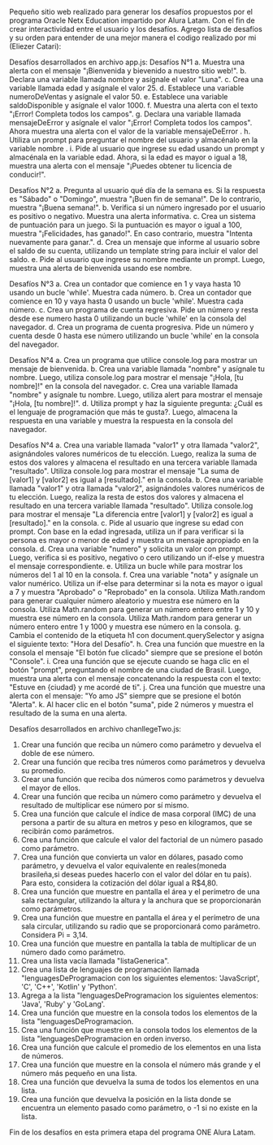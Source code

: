 Pequeño sitio web realizado para generar los desafíos propuestos por el programa Oracle Netx Education impartido por Alura Latam.
Con el fin de crear interactividad entre el usuario y los desafíos.
Agrego lista de desafíos y su orden para entender de una mejor manera el codigo realizado por mi (Eliezer Catari):

Desafíos desarrollados en archivo app.js:
Desafíos N°1
a. Muestra una alerta con el mensaje "¡Bienvenida y bievenido a nuestro sitio web!".
b. Declara una variable llamada nombre y asígnale el valor "Luna".
c. Crea una variable llamada edad y asígnale el valor 25.
d. Establece una variable numeroDeVentas y asígnale el valor 50.
e. Establece una variable saldoDisponible y asígnale el valor 1000.
f. Muestra una alerta con el texto "¡Error! Completa todos los campos".
g. Declara una variable llamada mensajeDeError y asígnale el valor "¡Error! Completa todos los campos". Ahora muestra una alerta con el valor de la variable mensajeDeError .
h. Utiliza un prompt para preguntar el nombre del usuario y almacénalo en la variable nombre .
i. Pide al usuario que ingrese su edad usando un prompt y almacénala en la variable edad.
Ahora, si la edad es mayor o igual a 18, muestra una alerta con el mensaje "¡Puedes obtener tu licencia de conducir!".

Desafíos N°2
a. Pregunta al usuario qué día de la semana es. Si la respuesta es "Sábado" o "Domingo", muestra "¡Buen fin de semana!". De lo contrario, muestra "¡Buena semana!".
b. Verifica si un número ingresado por el usuario es positivo o negativo. Muestra una alerta informativa.
c. Crea un sistema de puntuación para un juego. Si la puntuación es mayor o igual a 100, muestra "¡Felicidades, has ganado!". En caso contrario, muestra "Intenta 
nuevamente para ganar.".
d. Crea un mensaje que informe al usuario sobre el saldo de su cuenta, utilizando un template string para incluir el valor del saldo.
e. Pide al usuario que ingrese su nombre mediante un prompt. Luego, muestra una alerta de bienvenida usando ese nombre.

Desafíos N°3
a. Crea un contador que comience en 1 y vaya hasta 10 usando un bucle 'while'. Muestra cada número.
b. Crea un contador que comience en 10 y vaya hasta 0 usando un bucle 'while'. Muestra cada número.
c. Crea un programa de cuenta regresiva. Pide un número y resta desde ese numero hasta 0 utilizando un bucle 'while' en la consola del navegador.
d. Crea un programa de cuenta progresiva. Pide un número y cuenta desde 0 hasta ese número utilizando un bucle 'while' en la consola del navegador.

Desafíos N°4
a. Crea un programa que utilice console.log para mostrar un mensaje de bienvenida.
b. Crea una variable llamada "nombre" y asígnale tu nombre. Luego, utiliza console.log para mostrar el mensaje "¡Hola, [tu nombre]!" en la consola del navegador.
c. Crea una variable llamada "nombre" y asígnale tu nombre. Luego, utiliza alert para mostrar el mensaje "¡Hola, [tu nombre]!".
d. Utiliza prompt y haz la siguiente pregunta: ¿Cuál es el lenguaje de programación que más te gusta?. Luego, almacena la respuesta en una variable y muestra la 
respuesta en la consola del navegador.

Desafíos N°4
a. Crea una variable llamada "valor1" y otra llamada "valor2", asignándoles valores numéricos de tu elección. Luego, realiza la suma de estos dos valores y 
almacena el resultado en una tercera variable llamada "resultado". Utiliza console.log para mostrar el mensaje "La suma de [valor1] y [valor2] es igual a [resultado]." en la consola.
b. Crea una variable llamada "valor1" y otra llamada "valor2", asignándoles valores numéricos de tu elección. Luego, realiza la resta de estos dos valores y 
almacena el resultado en una tercera variable llamada "resultado". Utiliza console.log para mostrar el mensaje "La diferencia entre [valor1] y [valor2] es igual a [resultado]." 
en la consola.
c. Pide al usuario que ingrese su edad con prompt. Con base en la edad ingresada, utiliza un if para verificar si la persona es mayor o menor de edad y muestra un mensaje 
apropiado en la consola.
d. Crea una variable "numero" y solicita un valor con prompt. Luego, verifica si es positivo, negativo o cero utilizando un if-else y muestra el mensaje correspondiente.
e. Utiliza un bucle while para mostrar los números del 1 al 10 en la consola.
f. Crea una variable "nota" y asígnale un valor numérico. Utiliza un if-else para determinar si la nota es mayor o igual a 7 y muestra "Aprobado" o "Reprobado" en la consola.
Utiliza Math.random para generar cualquier número aleatorio y muestra ese número en la consola.
Utiliza Math.random para generar un número entero entre 1 y 10 y muestra ese número en la consola.
Utiliza Math.random para generar un número entero entre 1 y 1000 y muestra ese número en la consola.
g. Cambia el contenido de la etiqueta h1 con document.querySelector y asigna el siguiente texto: "Hora del Desafío".
h. Crea una función que muestre en la consola el mensaje "El botón fue clicado" siempre que se presione el botón "Console".
i. Crea una función que se ejecute cuando se haga clic en el botón "prompt", preguntando el nombre de una ciudad de Brasil. Luego, muestra una alerta con el mensaje 
concatenando la respuesta con el texto: "Estuve en {ciudad} y me acordé de ti".
j. Crea una función que muestre una alerta con el mensaje: "Yo amo JS" siempre que se presione el botón "Alerta".
k. Al hacer clic en el botón "suma", pide 2 números y muestra el resultado de la suma en una alerta.

Desafíos desarrollados en archivo chanllegeTwo.js:

1. Crear una función que reciba un número como parámetro y devuelva el doble de ese número.
2. Crear una función que reciba tres números como parámetros y devuelva su promedio.
3. Crear una función que reciba dos números como parámetros y devuelva el mayor de ellos.
4. Crear una función que reciba un número como parámetro y devuelva el resultado de multiplicar ese número por sí mismo.
5. Crea una función que calcule el índice de masa corporal (IMC) de una persona a partir de su altura en metros y peso en kilogramos, que se recibirán como parámetros.
6. Crea una función que calcule el valor del factorial de un número pasado como parámetro.
7. Crea una función que convierta un valor en dólares, pasado como parámetro, y devuelva el valor equivalente en reales(moneda brasileña,si deseas puedes hacerlo con el 
valor del dólar en tu país). Para esto, considera la cotización del dólar igual a R$4,80.
8. Crea una función que muestre en pantalla el área y el perímetro de una sala rectangular, utilizando la altura y la anchura que se proporcionarán como parámetros.
9. Crea una función que muestre en pantalla el área y el perímetro de una sala circular, utilizando su radio que se proporcionará como parámetro. Considera Pi = 3,14.
10. Crea una función que muestre en pantalla la tabla de multiplicar de un número dado como parámetro.
11. Crea una lista vacía llamada "listaGenerica".
12. Crea una lista de lenguajes de programación llamada "lenguagesDeProgramacion con los siguientes elementos: 'JavaScript', 'C', 'C++', 'Kotlin' y 'Python'.
13. Agrega a la lista "lenguagesDeProgramacion los siguientes elementos: 'Java', 'Ruby' y 'GoLang'.
14. Crea una función que muestre en la consola todos los elementos de la lista "lenguagesDeProgramacion.
15. Crea una función que muestre en la consola todos los elementos de la lista "lenguagesDeProgramacion en orden inverso.
16. Crea una función que calcule el promedio de los elementos en una lista de números.
17. Crea una función que muestre en la consola el número más grande y el número más pequeño en una lista.
18. Crea una función que devuelva la suma de todos los elementos en una lista.
19. Crea una función que devuelva la posición en la lista donde se encuentra un elemento pasado como parámetro, o -1 si no existe en la lista.

Fin de los desafíos en esta primera etapa del programa ONE Alura Latam.

